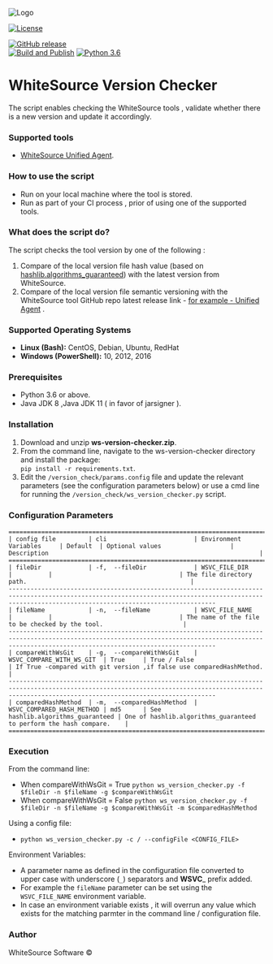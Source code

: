 ![Logo](https://whitesource-resources.s3.amazonaws.com/ws-sig-images/Whitesource_Logo_178x44.png)  

[![License](https://img.shields.io/badge/License-Apache%202.0-yellowgreen.svg)](https://opensource.org/licenses/Apache-2.0)

[![GitHub release](https://img.shields.io/github/v/release/whitesource-ps/ws-version-checker)](https://github.com/whitesource-ps/ws-version-checker/releases/latest)    
[![Build and Publish](https://github.com/whitesource-ps/ws-version-checker/actions/workflows/ci.yml/badge.svg)](https://github.com/whitesource-ps/ws-version-checker/actions/workflows/ci.yml)
[![Python 3.6](https://upload.wikimedia.org/wikipedia/commons/thumb/8/8c/Blue_Python_3.6%2B_Shield_Badge.svg/86px-Blue_Python_3.6%2B_Shield_Badge.svg.png)](https://www.python.org/downloads/release/python-360/)

# WhiteSource Version Checker
The script enables checking the WhiteSource tools , validate whether there is a new version and update it accordingly.
### Supported tools 
- [WhiteSource Unified Agent](https://whitesource.atlassian.net/wiki/spaces/WD/pages/804814917/Unified+Agent+Overview).

### How to use the script
- Run on your local machine where the tool is stored.
- Run as part of your CI process , prior of using one of the supported tools.

### What does the script do?
The script checks the tool version by one of the following :
1. Compare of the local version file hash value (based on [hashlib.algorithms_guaranteed](https://github.com/python/cpython/blob/main/Lib/hashlib.py)) with the latest version from WhiteSource.
2. Compare of the local version file semantic versioning with the WhiteSource tool GitHub repo latest release link - [for example - Unified Agent](https://github.com/whitesource/unified-agent-distribution/releases) .

### Supported Operating Systems
- **Linux (Bash):**	CentOS, Debian, Ubuntu, RedHat
- **Windows (PowerShell):**	10, 2012, 2016

### Prerequisites
- Python 3.6 or above.
- Java JDK 8 ,Java JDK 11 ( in favor of jarsigner ).  

### Installation
1. Download and unzip **ws-version-checker.zip**.
2. From the command line, navigate to the ws-version-checker directory and install the package:  
   `pip install -r requirements.txt`. 
3. Edit the `/version_check/params.config` file and update the relevant parameters (see the configuration parameters below) or
   use a cmd line for running the `/version_check/ws_version_checker.py` script.
    
### Configuration Parameters
```
=====================================================================================================================================================================================================
| config file         | cli                        | Environment Variables     | Default  | Optional values                   | Description                                                          |
=====================================================================================================================================================================================================
| fileDir             | -f,  --fileDir             | WSVC_FILE_DIR             |          |                                   | The file directory path.                                             |
-----------------------------------------------------------------------------------------------------------------------------------------------------------------------------------------------------
| fileName            | -n,  --fileName            | WSVC_FILE_NAME            |          |                                   | The name of the file to be checked by the tool.                      |
-----------------------------------------------------------------------------------------------------------------------------------------------------------------------------------------------------
| compareWithWsGit    | -g,  --compareWithWsGit    | WSVC_COMPARE_WITH_WS_GIT  | True     | True / False                      | If True -compared with git version ,if false use comparedHashMethod. |
-----------------------------------------------------------------------------------------------------------------------------------------------------------------------------------------------------
| comparedHashMethod  | -m,  --comparedHashMethod  | WSVC_COMPARED_HASH_METHOD | md5      | See hashlib.algorithms_guaranteed | One of hashlib.algorithms_guaranteed to perform the hash compare.    |
=====================================================================================================================================================================================================
```
 ### Execution
 From the command line:
 - When compareWithWsGit = True
 `python ws_version_checker.py -f $fileDir -n $fileName -g $compareWithWsGit`
 - When compareWithWsGit = False
 `python ws_version_checker.py -f $fileDir -n $fileName -g $compareWithWsGit -m $comparedHashMethod`
 
 Using a config file:
 - `python ws_version_checker.py -c / --configFile <CONFIG_FILE>`
 
 Environment Variables:
 - A parameter name as defined in the configuration file converted to upper case with underscore (`_`) separators and **WSVC**_ prefix added.
 - For example the `fileName` parameter can be set using the `WSVC_FILE_NAME` environment variable.
 - In case an environment variable exists , it will overrun any value which exists for the matching parmter in the command line  / configuration file.
   
 
### Author
WhiteSource Software ©

